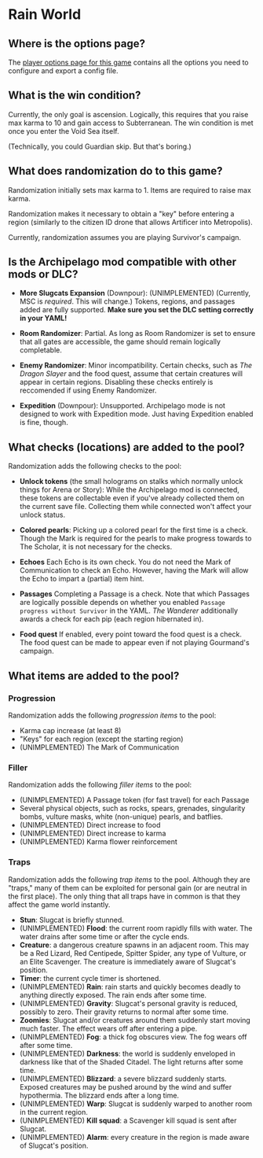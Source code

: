 # Rain World

## Where is the options page?

The [player options page for this game](../player-options) contains all the options you need to configure and export a
config file.

## What is the win condition?

Currently, the only goal is ascension.
Logically, this requires that you raise max karma to 10 and gain access to Subterranean.
The win condition is met once you enter the Void Sea itself.

(Technically, you could Guardian skip.  But that's boring.)

## What does randomization do to this game?

Randomization initially sets max karma to 1.
Items are required to raise max karma.

Randomization makes it necessary to obtain a "key" before entering a region
(similarly to the citizen ID drone that allows Artificer into Metropolis).

Currently, randomization assumes you are playing Survivor's campaign.

## Is the Archipelago mod compatible with other mods or DLC?

- **More Slugcats Expansion** (Downpour): (UNIMPLEMENTED)
(Currently, MSC is *required*.  This will change.)
Tokens, regions, and passages added are fully supported.
**Make sure you set the DLC setting correctly in your YAML!**

- **Room Randomizer**: Partial.
As long as Room Randomizer is set to ensure that all gates are accessible,
the game should remain logically completable.

- **Enemy Randomizer**: Minor incompatibility.
Certain checks, such as _The Dragon Slayer_ and the food quest,
assume that certain creatures will appear in certain regions.
Disabling these checks entirely is reccomended if using Enemy Randomizer.

- **Expedition** (Downpour): Unsupported.
Archipelago mode is not designed to work with Expedition mode.
Just having Expedition enabled is fine, though.

## What checks (locations) are added to the pool?

Randomization adds the following checks to the pool:
- **Unlock tokens** (the small holograms on stalks which normally unlock things for Arena or Story):
While the Archipelago mod is connected, these tokens are collectable
even if you've already collected them on the current save file.
Collecting them while connected won't affect your unlock status.

- **Colored pearls**:
Picking up a colored pearl for the first time is a check.
Though the Mark is required for the pearls to make progress towards to The Scholar,
it is not necessary for the checks.

- **Echoes**
Each Echo is its own check.
You do not need the Mark of Communication to check an Echo.
However, having the Mark will allow the Echo to impart a (partial) item hint.

- **Passages**
Completing a Passage is a check.
Note that which Passages are logically possible depends on
whether you enabled `Passage progress without Survivor` in the YAML.
_The Wanderer_ additionally awards a check for each pip (each region hibernated in).

- **Food quest**
If enabled, every point toward the food quest is a check.
The food quest can be made to appear even if not playing Gourmand's campaign.

## What items are added to the pool?

### Progression
Randomization adds the following _progression items_ to the pool:
- Karma cap increase (at least 8)
- "Keys" for each region (except the starting region)
- (UNIMPLEMENTED) The Mark of Communication

### Filler
Randomization adds the following _filler items_ to the pool:
- (UNIMPLEMENTED) A Passage token (for fast travel) for each Passage
- Several physical objects, such as rocks, spears, grenades, singularity bombs,
vulture masks, white (non-unique) pearls, and batflies.
- (UNIMPLEMENTED) Direct increase to food
- (UNIMPLEMENTED) Direct increase to karma
- (UNIMPLEMENTED) Karma flower reinforcement

### Traps
Randomization adds the following _trap items_ to the pool.
Although they are "traps," many of them can be exploited for personal gain
(or are neutral in the first place).
The only thing that all traps have in common is that they affect the game world instantly.
- **Stun**: Slugcat is briefly stunned.
- (UNIMPLEMENTED) **Flood**: the current room rapidly fills with water.
The water drains after some time or after the cycle ends.
- **Creature**: a dangerous creature spawns in an adjacent room.
This may be a Red Lizard, Red Centipede, Spitter Spider, any type of Vulture, or an Elite Scavenger.
The creature is immediately aware of Slugcat's position.
- **Timer**: the current cycle timer is shortened.
- (UNIMPLEMENTED) **Rain**: rain starts and quickly becomes deadly to anything directly exposed.
The rain ends after some time.
- (UNIMPLEMENTED) **Gravity**: Slugcat's personal gravity is reduced, possibly to zero.
Their gravity returns to normal after some time.
- **Zoomies**: Slugcat and/or creatures around them suddenly start moving much faster.
The effect wears off after entering a pipe.
- (UNIMPLEMENTED) **Fog**: a thick fog obscures view.  The fog wears off after some time.
- (UNIMPLEMENTED) **Darkness**: the world is suddenly enveloped in darkness like that of the Shaded Citadel.
The light returns after some time.
- (UNIMPLEMENTED) **Blizzard**: a severe blizzard suddenly starts.
Exposed creatures may be pushed around by the wind and suffer hypothermia.
The blizzard ends after a long time.
- (UNIMPLEMENTED) **Warp**: Slugcat is suddenly warped to another room in the current region.
- (UNIMPLEMENTED) **Kill squad**: a Scavenger kill squad is sent after Slugcat.
- (UNIMPLEMENTED) **Alarm**: every creature in the region is made aware of Slugcat's position.

